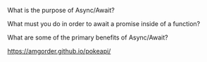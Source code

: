 What is the purpose of Async/Await?

What must you do in order to await a promise inside of a function?

What are some of the primary benefits of Async/Await?




 https://amgorder.github.io/pokeapi/